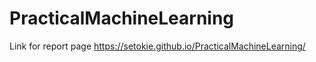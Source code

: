 # PracticalMachineLearning
Link for report page
https://setokie.github.io/PracticalMachineLearning/
